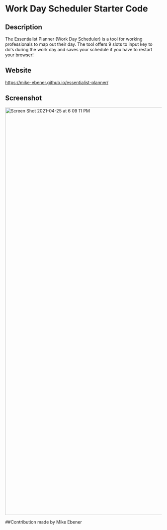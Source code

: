 # Work Day Scheduler Starter Code

## Description
The Essentialist Planner (Work Day Scheduler) is a tool for working professionals to map out their day. The tool offers 9 slots to input key to do's during the work day and saves your schedule if you have to restart your browser!  

## Website
https://mike-ebener.github.io/essentialist-planner/


## Screenshot
<img width="1310" alt="Screen Shot 2021-04-25 at 6 09 11 PM" src="https://user-images.githubusercontent.com/79894201/116016411-5e233880-a5f1-11eb-8389-3314cabe83ba.png">


##Contribution made by Mike Ebener
